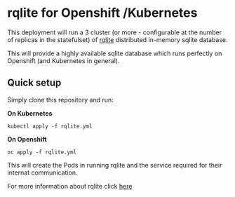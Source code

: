 # rqlite for Openshift /Kubernetes

This deployment will run a 3 cluster (or more - configurable at the number of replicas in the statefulset) of [rqlite](https://github.com/rqlite/rqlite) distributed in-memory sqlite database.

This will provide a highly available sqlite database which runs perfectly on Openshift (and Kubernetes in general).

## Quick setup

Simply clone this repository and run:

**On Kubernetes**
```
kubectl apply -f rqlite.yml
```

**On Openshift**
```
oc apply -f rqlite.yml
```

This will create the Pods in running rqlite and the service required for their internat communication.

For more information about rqlite click [here](https://github.com/rqlite/rqlite)